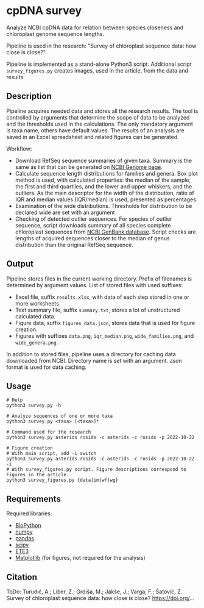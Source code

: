 # cpDNA survey
Analyze NCBI cpDNA data for relation between species closeness and chloroplast genome sequence lengths.

Pipeline is used in the research:
"Survey of chloroplast sequence data: how close is close?".

Pipeline is implemented as a stand-alone Python3 script.
Additional script `survey_figures.py` creates images, used in the article, from the data and results.


## Description

Pipeline acquires needed data and stores all the research results.
The tool is controlled by arguments that determine the scope of data to be analyzed and the thresholds used in the calculations.
The only mandatory argument is taxa name, others have default values.
The results of an analysis are saved in an Excel spreadsheet and related figures can be generated.

Workflow:
* Download RefSeq sequence summaries of given taxa. Summary is the same as list that can be generated on
  [NCBI Genome page](https://www.ncbi.nlm.nih.gov/genome/browse#!/organelles/).
* Calculate sequence length distributions for families and genera. Box plot method is used, with calculated properties:
  the median of the sample, the first and third quartiles, and the lower and upper whiskers, and the outliers.
  As the main descriptor for the width of the distribution, ratio of IQR and median values (IQR/median) is used, presented as percentages.
* Examination of the wide distributions. Thresholds for distribution to be declared wide are set with an argument
* Checking of detected outlier sequences.
  For species of outlier sequence, script downloads summary of all species complete chloroplast sequences from
  [NCBI GenBank database](https://www.ncbi.nlm.nih.gov/genbank/).
  Script checks are lengths of acquired sequences closer to the median of genus distribution than the original RefSeq sequence.


## Output

Pipeline stores files in the current working directory. Prefix of filenames is determined by argument values.
List of stored files with used suffixes:
* Excel file, suffix `results.xlsx`, with data of each step stored in one or more worksheets.
* Text summary file, suffix `summary.txt`, stores a lot of unstructured calculated data.
* Figure data, suffix `figures_data.json`, stores data that is used for figure creation.
* Figures with suffixes `data.png`, `iqr_median.png`, `wide_families.png`, and `wide_genera.png`.

In addition to stored files, pipeline uses a directory for caching data downloaded from NCBI.
Directory name is set with an argument. Json format is used for data caching.


## Usage

```
# Help
python3 survey.py -h

# Analyze sequences of one or more taxa
python3 survey.py <taxa> [<taxa>]*

# Command used for the research
python3 survey.py asterids rosids -c asterids -c rosids -p 2022-10-22

# Figure creation
# With main script, add -i switch
python3 survey.py asterids rosids -c asterids -c rosids -p 2022-10-22 -i
# With survey_figures.py script. Figure descriptions correspond to Figures in the article.
python3 survey_figures.py {data|im|wf|wg}
```

## Requirements

Required libraries:
* [BioPython](https://biopython.org/)
* [numpy](https://numpy.org/)
* [pandas](https://pandas.pydata.org/)
* [scipy](https://scipy.org/)
* [ETE3](http://etetoolkit.org/)
* [Matplotlib](https://matplotlib.org/) (for figures, not required for the analysis)


## Citation

ToDo: Turudić, A.; Liber, Z.; Grdiša, M.; Jakše, J.; Varga, F.; Šatović, Z. Survey of chloroplast sequence data: how close is close? https://doi.org/...
